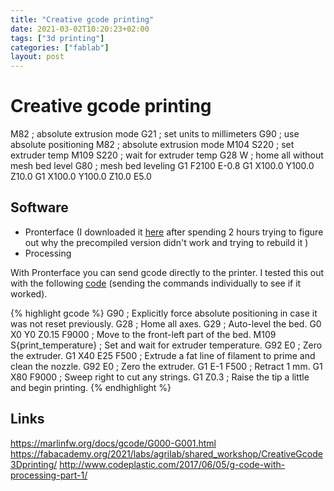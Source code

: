 ```yaml
---
title: "Creative gcode printing"
date: 2021-03-02T10:20:23+02:00
tags: ["3d printing"]
categories: ["fablab"]
layout: post
---
```


# Creative gcode printing

M82 ; absolute extrusion mode
G21 ; set units to millimeters
G90 ; use absolute positioning
M82 ; absolute extrusion mode
M104 S220 ; set extruder temp
M109 S220 ; wait for extruder temp
G28 W ; home all without mesh bed level
G80 ; mesh bed leveling
G1 F2100 E-0.8
G1 X100.0 Y100.0 Z10.0
G1 X100.0 Y100.0 Z10.0 E5.0

## Software
- Pronterface (I downloaded it [here](https://kliment.kapsi.fi/printrun/) after spending 2 hours trying to figure out why the precompiled version didn't work and trying to rebuild it )
- Processing

With Pronterface you can send gcode directly to the printer. I tested this out with the following [code](https://gist.github.com/celly/c4ea2ebc2957059c138e) (sending the commands individually to see if it worked).

{% highlight gcode %}
G90                         ; Explicitly force absolute positioning in case it was not reset previously.
G28                         ; Home all axes.
G29                         ; Auto-level the bed.
G0 X0 Y0 Z0.15 F9000        ; Move to the front-left part of the bed.
M109 S{print_temperature}   ; Set and wait for extruder temperature.
G92 E0                      ; Zero the extruder.
G1 X40 E25 F500             ; Extrude a fat line of filament to prime and clean the nozzle.
G92 E0                      ; Zero the extruder.
G1 E-1 F500                 ; Retract 1 mm.
G1 X80 F9000                ; Sweep right to cut any strings.
G1 Z0.3                     ; Raise the tip a little and begin printing.
{% endhighlight %}

## Links
<https://marlinfw.org/docs/gcode/G000-G001.html>
<https://fabacademy.org/2021/labs/agrilab/shared_workshop/CreativeGcode3Dprinting/>
<http://www.codeplastic.com/2017/06/05/g-code-with-processing-part-1/>